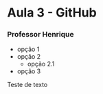 # Aula 3 - GitHub 
### Professor Henrique

- opção 1
- opção 2
  - opção 2.1
- opção 3

Teste de texto
  
